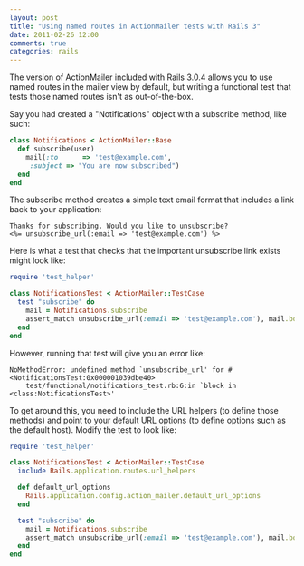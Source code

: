 ```yaml
---
layout: post
title: "Using named routes in ActionMailer tests with Rails 3"
date: 2011-02-26 12:00
comments: true
categories: rails
---
```

The version of ActionMailer included with Rails 3.0.4 allows you to
use named routes in the mailer view by default, but writing a
functional test that tests those named routes isn't as out-of-the-box.

<!--more-->

Say you had created a "Notifications" object with a subscribe method,
like such:

``` ruby
class Notifications < ActionMailer::Base
  def subscribe(user)
    mail(:to      => 'test@example.com',
	 :subject => "You are now subscribed")
  end
end
```

The subscribe method creates a simple text email format that includes
a link back to your application:

    Thanks for subscribing. Would you like to unsubscribe?
    <%= unsubscribe_url(:email => 'test@example.com') %>

Here is what a test that checks that the important unsubscribe link
exists might look like:

``` ruby
require 'test_helper'

class NotificationsTest < ActionMailer::TestCase
  test "subscribe" do
    mail = Notifications.subscribe
    assert_match unsubscribe_url(:email => 'test@example.com'), mail.body.encoded
  end
end
```

However, running that test will give you an error like:

    NoMethodError: undefined method `unsubscribe_url' for #<NotificationsTest:0x000001039dbe40>
        test/functional/notifications_test.rb:6:in `block in <class:NotificationsTest>'

To get around this, you need to include the URL helpers (to define
those methods) and point to your default URL options (to define
options such as the default host). Modify the test to look like:

``` ruby
require 'test_helper'

class NotificationsTest < ActionMailer::TestCase
  include Rails.application.routes.url_helpers

  def default_url_options
    Rails.application.config.action_mailer.default_url_options
  end

  test "subscribe" do
    mail = Notifications.subscribe
    assert_match unsubscribe_url(:email => 'test@example.com'), mail.body.encoded
  end
end
```